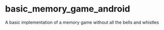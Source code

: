 # basic_memory_game_android
A basic implementation of a memory game without all the bells and whistles
